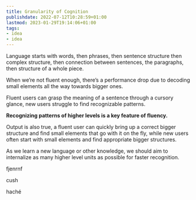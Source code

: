 ```yaml
---
title: Granularity of Cognition
publishdate: 2022-07-12T10:28:59+01:00
lastmod: 2023-01-29T19:14:06+01:00
tags: 
- idea
- idea
---
```








Language starts with words, then phrases, then sentence structure then complex structure, then connection between sentences, the paragraphs, then structure of a whole piece.



When we’re not fluent enough, there’s a performance drop due to decoding small elements all the way towards bigger ones. 



Fluent users can grasp the meaning of a sentence through a cursory glance, new users struggle to find recognizable patterns. 



**Recognizing patterns of higher levels is a key feature of fluency.** 



Output is also true, a fluent user can quickly bring up a correct bigger structure and find small elements that go with it on the fly, while new users often start with small elements and find appropriate bigger structures.



As we learn a new language or other knowledge, we should aim to internalize as many higher level units as possible for faster recognition.



fjenrnf 

cush





haché





